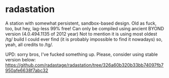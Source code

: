 # radastation
 A station with somewhat persistent, sandbox-based design. Old as fuck, too, but hey, lag-less 99% free!
 Can only be compiled using ancient BYOND version (4.0.494.1135 of 2012 year)
 Not to mention it is using most oldest /tg/ build I could ever find (it is probably impossible to find it nowadays) so, yeah, all credits to /tg/.

UPD: sorry bros, I've fucked something up. Please, consider using stable version below:
https://github.com/radastage/radastation/tree/326a60b320b33bb74097fb7950afe6638f7abc32
